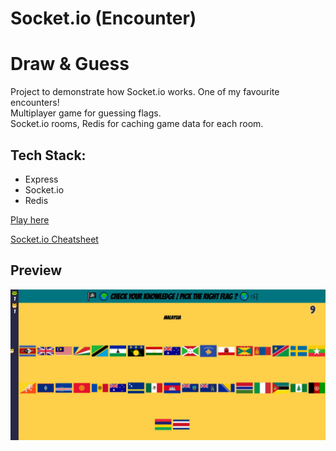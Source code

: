 # Socket.io (Encounter)

# Draw & Guess

Project to demonstrate how Socket.io works. One of my favourite encounters!\
Multiplayer game for guessing flags.\
Socket.io rooms, Redis for caching game data for each room.

## Tech Stack:

-   Express
-   Socket.io
-   Redis

[Play here](https://flags-and-more-flags.herokuapp.com/)

[Socket.io Cheatsheet](https://github.com/LPF33/guess-flag/blob/lesson/README.md)

## Preview

![GuessFlag](draw_guess.JPG)
